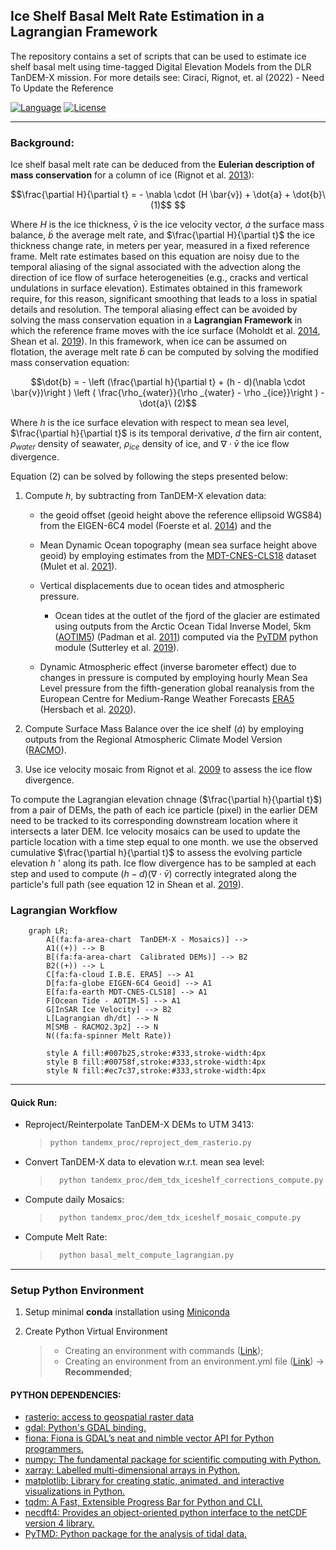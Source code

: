 ## Ice Shelf Basal Melt Rate Estimation in a Lagrangian Framework
The repository contains a set of scripts that can be used to estimate ice shelf basal melt using time-tagged Digital Elevation Models from the DLR TanDEM-X mission.
For more details see: Ciraci, Rignot, et. al (2022) - Need To Update the Reference

[![Language][]][1] [![License][]][2]


---
### Background:

Ice shelf basal melt rate can be deduced from the **Eulerian description of mass conservation** for a 
column of ice (Rignot et al. [2013](https://www.science.org/doi/10.1126/science.1235798)): 

```math
\frac{\partial H}{\partial t} =  - \nabla \cdot (H \bar{v}) + \dot{a} + \dot{b}\ (1)$$ 
```
Where $H$ is the ice thickness, $\bar{v}$ is the ice velocity vector, $\dot{a}$ the surface mass balance, $\dot{b}$ 
the average melt rate, and $\frac{\partial H}{\partial t}$ the ice thickness change rate, in meters per year,
measured in a fixed reference frame. Melt rate estimates based on this equation are noisy due to the temporal 
aliasing of the signal associated with the advection along the direction of ice flow of surface heterogeneities 
(e.g., cracks and vertical undulations in surface elevation). Estimates obtained in this framework require, for 
this reason, significant smoothing that leads to a loss in spatial details and resolution.
The temporal aliasing effect can be avoided by solving the mass conservation equation in a **Lagrangian Framework** 
in which the reference frame moves with the ice surface 
(Moholdt et al. [2014](https://agupubs.onlinelibrary.wiley.com/doi/full/10.1002/2014JF003171), 
Shean et al. [2019](https://tc.copernicus.org/articles/13/2633/2019/)). In this framework, 
when ice can be assumed on  flotation, the average melt rate $\dot{b}$ can be computed by solving the modified mass conservation 
equation:

```math
\dot{b} = - \left (\frac{\partial h}{\partial t} + (h - d)(\nabla \cdot \bar{v})\right )  \left ( \frac{\rho_{water}}{\rho _{water} - \rho _{ice}}\right ) - \dot{a}\ (2)
```
Where $h$ is the ice surface elevation with respect to mean sea level, $\frac{\partial h}{\partial t}$ is its temporal 
derivative, $d$ the firn air content, $\rho _{water}$ density of seawater, $\rho _{ice}$ density of ice, 
and $\nabla \cdot \bar{v}$ the ice flow divergence.

Equation (2) can be solved by following the steps presented below:

1. Compute $h$, by subtracting from TanDEM-X elevation data:
   - the geoid offset (geoid height above the reference ellipsoid WGS84) from the EIGEN-6C4 model (Foerste et al. [2014](http://icgem.gfz-potsdam.de/Foerste-et-al-EIGEN-6C4.pdf)) and the
   - Mean Dynamic Ocean topography (mean sea surface height above geoid) by employing estimates from the [MDT-CNES-CLS18](https://www.aviso.altimetry.fr/en/data/products/auxiliary-products/mdt.html) dataset (Mulet et al. [2021](https://os.copernicus.org/articles/17/789/2021/)). 
   - Vertical displacements due to ocean tides and atmospheric pressure.
     - Ocean tides at the outlet of the fjord of the glacier are estimated using outputs from the
     Arctic Ocean Tidal Inverse Model, 5km  ([AOTIM5](https://www.esr.org/research/polar-tide-models/list-of-polar-tide-models/aotim-5/)) (Padman et al. [2011](https://agupubs.onlinelibrary.wiley.com/doi/full/10.1029/2011JC006949)) computed via the [PyTDM](https://github.com/tsutterley/pyTMD) python 
     module (Sutterley et al. [2019](https://tc.copernicus.org/articles/13/1801/2019/)). 

   - Dynamic Atmospheric effect (inverse barometer effect) due to changes in pressure is computed 
   by employing hourly Mean Sea Level pressure from the fifth-generation global reanalysis from 
   the European Centre for Medium-Range Weather Forecasts [ERA5](https://www.ecmwf.int/en/forecasts/datasets/reanalysis-datasets/era5) (Hersbach et al. [2020](https://rmets.onlinelibrary.wiley.com/doi/10.1002/qj.3803)). 
   
2. Compute Surface Mass Balance over the ice shelf ($\dot{a}$) by employing outputs from the Regional Atmospheric Climate Model Version ([RACMO](https://www.projects.science.uu.nl/iceclimate/models/racmo-model.php)).
      
3. Use ice velocity mosaic from Rignot et al. [2009](https://agupubs.onlinelibrary.wiley.com/doi/full/10.1029/2012GL051634) to assess the ice flow divergence.


To compute the Lagrangian elevation chnage ($\frac{\partial h}{\partial t}$) from a pair 
of DEMs,  the path of each ice particle (pixel) in the earlier DEM need to be tracked 
to its corresponding downstream location  where it intersects a later DEM. 
Ice velocity mosaics can be used to update the particle location with a time step equal to one month. 
we use the observed cumulative $\frac{\partial h}{\partial t}$ to assess the evolving particle elevation $h$ '
along its path. 
Ice flow divergence has to be sampled at each step and used to compute $(h - d)(\nabla \cdot \bar{v})$
correctly integrated along the particle's  full path (see equation 12 in Shean et al. [2019](https://tc.copernicus.org/articles/13/2633/2019/)).


### Lagrangian Workflow
```mermaid
    graph LR;
        A[(fa:fa-area-chart  TanDEM-X - Mosaics)] --> 
        A1((+)) --> B
        B[(fa:fa-area-chart  Calibrated DEMs)] --> B2
        B2((+)) --> L
        C[fa:fa-cloud I.B.E. ERA5] --> A1
        D[fa:fa-globe EIGEN-6C4 Geoid] --> A1
        E[fa:fa-earth MDT-CNES-CLS18] --> A1
        F[Ocean Tide - AOTIM-5] --> A1
        G[InSAR Ice Velocity] --> B2
        L[Lagrangian dh/dt] --> N
        M[SMB - RACMO2.3p2] --> N
        N((fa:fa-spinner Melt Rate))

        style A fill:#007b25,stroke:#333,stroke-width:4px
        style B fill:#00758f,stroke:#333,stroke-width:4px
        style N fill:#ec7c37,stroke:#333,stroke-width:4px

```
----
#### Quick Run:
 - Reproject/Reinterpolate TanDEM-X DEMs to UTM 3413:
    > ``` bash
    > python tandemx_proc/reproject_dem_rasterio.py 
    > ```
 - Convert TanDEM-X data to elevation w.r.t. mean sea level:
    > ``` bash
    >   python tandemx_proc/dem_tdx_iceshelf_corrections_compute.py
    >   ```
 - Compute daily Mosaics:
    > ``` bash
    >   python tandemx_proc/dem_tdx_iceshelf_mosaic_compute.py
    >   ```
 - Compute Melt Rate:
    > ``` bash
    >   python basal_melt_compute_lagrangian.py
    >   ```

----
### Setup Python Environment

1. Setup minimal **conda** installation using [Miniconda][]

2. Create Python Virtual Environment

    > -   Creating an environment with commands ([Link][]);
    > -   Creating an environment from an environment.yml file
    >     ([Link][2])  -> **Recommended**;

#### PYTHON DEPENDENCIES:
- [rasterio: access to geospatial raster data][]
- [gdal: Python's GDAL binding.][]
- [fiona: Fiona is GDAL’s neat and nimble vector API for Python programmers.][]
- [numpy: The fundamental package for scientific computing with Python.][]
- [xarray: Labelled multi-dimensional arrays in Python.][]
- [matplotlib: Library for creating static, animated, and interactive visualizations in Python.][]
- [tqdm: A Fast, Extensible Progress Bar for Python and CLI.][]
- [necdft4: Provides an object-oriented python interface to the netCDF version 4 library.][]
- [PyTMD: Python package for the analysis of tidal data.][]

[Language]: https://img.shields.io/badge/python%20-3.7%2B-brightgreen
[License]: https://img.shields.io/badge/license-MIT-green.svg
[1]: ..%20image::%20https://www.python.org/
[Miniconda]: https://docs.conda.io/en/latest/miniconda.html
[Link]: https://docs.conda.io/projects/conda/en/latest/user-guide/tasks/manage-environments.html#creating-an-environment-with-commands
[2]: https://docs.conda.io/projects/conda/en/latest/user-guide/tasks/manage-environments.html#creating-an-environment-from-an-environment-yml-file

[xarray: Labelled multi-dimensional arrays in Python.]:https://docs.xarray.dev
[rasterio: access to geospatial raster data]:https://rasterio.readthedocs.io/en/latest/
[gdal: Python's GDAL binding.]: https://gdal.org/index.html
[matplotlib: Library for creating static, animated, and interactive visualizations in Python.]:https://matplotlib.org
[tqdm: A Fast, Extensible Progress Bar for Python and CLI.]: https://github.com/tqdm/tqdm
[necdft4: Provides an object-oriented python interface to the netCDF version 4 library.]:https://pypi.org/project/netCDF4/
[fiona: Fiona is GDAL’s neat and nimble vector API for Python programmers.]:https://fiona.readthedocs.io/en/latest/
[numpy: The fundamental package for scientific computing with Python.]:https://numpy.org
[PyTMD: Python package for the analysis of tidal data.]: https://github.com/tsutterley/pyTMD
